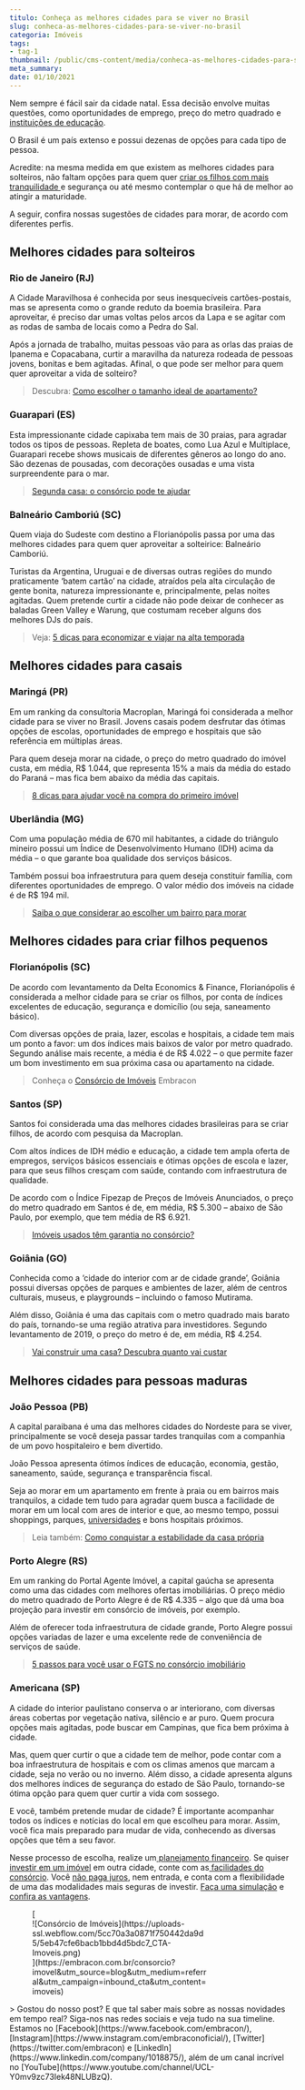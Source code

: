 ```yaml
---
titulo: Conheça as melhores cidades para se viver no Brasil
slug: conheca-as-melhores-cidades-para-se-viver-no-brasil
categoria: Imóveis
tags:
- tag-1
thumbnail: /public/cms-content/media/conheca-as-melhores-cidades-para-se-viver-no-brasil.png
meta_summary: 
date: 01/10/2021
---
```

Nem sempre é fácil sair da cidade natal. Essa decisão envolve muitas questões, como oportunidades de emprego, preço do metro quadrado e [instituições de educação](https://www.embracon.com.br/blog/educacao-saiba-como-investir-na-sua).

O Brasil é um país extenso e possui dezenas de opções para cada tipo de pessoa.

Acredite: na mesma medida em que existem as melhores cidades para solteiros, não faltam opções para quem quer [criar os filhos com mais tranquilidade ](https://www.embracon.com.br/blog/seu-filho-recebe-mesada-descubra-o-valor-ideal-para-cada-idade)e segurança ou até mesmo contemplar o que há de melhor ao atingir a maturidade.

A seguir, confira nossas sugestões de cidades para morar, de acordo com diferentes perfis.

Melhores cidades para solteiros
-------------------------------

### Rio de Janeiro (RJ)

A Cidade Maravilhosa é conhecida por seus inesquecíveis cartões-postais, mas se apresenta como o grande reduto da boemia brasileira. Para aproveitar, é preciso dar umas voltas pelos arcos da Lapa e se agitar com as rodas de samba de locais como a Pedra do Sal.

Após a jornada de trabalho, muitas pessoas vão para as orlas das praias de Ipanema e Copacabana, curtir a maravilha da natureza rodeada de pessoas jovens, bonitas e bem agitadas. Afinal, o que pode ser melhor para quem quer aproveitar a vida de solteiro?

> Descubra: [Como escolher o tamanho ideal de apartamento?](https://www.embracon.com.br/blog/como-escolher-o-tamanho-ideal-de-apartamento)

### Guarapari (ES)

Esta impressionante cidade capixaba tem mais de 30 praias, para agradar todos os tipos de pessoas. Repleta de boates, como Lua Azul e Multiplace, Guarapari recebe shows musicais de diferentes gêneros ao longo do ano. São dezenas de pousadas, com decorações ousadas e uma vista surpreendente para o mar.

> [Segunda casa: o consórcio pode te ajudar](https://www.embracon.com.br/blog/segunda-casa-o-consorcio-pode-te-ajudar)

### Balneário Camboriú (SC)

Quem viaja do Sudeste com destino a Florianópolis passa por uma das melhores cidades para quem quer aproveitar a solteirice: Balneário Camboriú.

Turistas da Argentina, Uruguai e de diversas outras regiões do mundo praticamente ‘batem cartão’ na cidade, atraídos pela alta circulação de gente bonita, natureza impressionante e, principalmente, pelas noites agitadas. Quem pretende curtir a cidade não pode deixar de conhecer as baladas Green Valley e Warung, que costumam receber alguns dos melhores DJs do país.

> Veja: [5 dicas para economizar e viajar na alta temporada](https://www.embracon.com.br/blog/5-dicas-para-economizar-e-viajar-na-alta-temporada)

Melhores cidades para casais
----------------------------

### Maringá (PR)

Em um ranking da consultoria Macroplan, Maringá foi considerada a melhor cidade para se viver no Brasil. Jovens casais podem desfrutar das ótimas opções de escolas, oportunidades de emprego e hospitais que são referência em múltiplas áreas.

Para quem deseja morar na cidade, o preço do metro quadrado do imóvel custa, em média, R$ 1.044, que representa 15% a mais da média do estado do Paraná – mas fica bem abaixo da média das capitais.

> [8 dicas para ajudar você na compra do primeiro imóvel](https://www.embracon.com.br/blog/8-dicas-compra-primeiro-imovel)‍

### Uberlândia (MG)

Com uma população média de 670 mil habitantes, a cidade do triângulo mineiro possui um Índice de Desenvolvimento Humano (IDH) acima da média – o que garante boa qualidade dos serviços básicos.

Também possui boa infraestrutura para quem deseja constituir família, com diferentes oportunidades de emprego. O valor médio dos imóveis na cidade é de R$ 194 mil.

> [Saiba o que considerar ao escolher um bairro para morar](https://www.embracon.com.br/blog/saiba-o-que-considerar-ao-escolher-um-bairro-para-morar)

Melhores cidades para criar filhos pequenos
-------------------------------------------

### Florianópolis (SC)

De acordo com levantamento da Delta Economics &amp; Finance, Florianópolis é considerada a melhor cidade para se criar os filhos, por conta de índices excelentes de educação, segurança e domicílio (ou seja, saneamento básico).

Com diversas opções de praia, lazer, escolas e hospitais, a cidade tem mais um ponto a favor: um dos índices mais baixos de valor por metro quadrado. Segundo análise mais recente, a média é de R$ 4.022 – o que permite fazer um bom investimento em sua próxima casa ou apartamento na cidade.

> Conheça o [Consórcio de Imóveis](https://www.embracon.com.br/consorcio-de-imoveis) Embracon

### Santos (SP)

Santos foi considerada uma das melhores cidades brasileiras para se criar filhos, de acordo com pesquisa da Macroplan.

Com altos índices de IDH médio e educação, a cidade tem ampla oferta de empregos, serviços básicos essenciais e ótimas opções de escola e lazer, para que seus filhos cresçam com saúde, contando com infraestrutura de qualidade.

De acordo com o Índice Fipezap de Preços de Imóveis Anunciados, o preço do metro quadrado em Santos é de, em média, R$ 5.300 – abaixo de São Paulo, por exemplo, que tem média de R$ 6.921.

> [Imóveis usados têm garantia no consórcio?](https://www.embracon.com.br/blog/imoveis-usados-tem-garantia-no-consorcio)

### Goiânia (GO)

Conhecida como a ‘cidade do interior com ar de cidade grande’, Goiânia possui diversas opções de parques e ambientes de lazer, além de centros culturais, museus, e playgrounds – incluindo o famoso Mutirama.

Além disso, Goiânia é uma das capitais com o metro quadrado mais barato do país, tornando-se uma região atrativa para investidores. Segundo levantamento de 2019, o preço do metro é de, em média, R$ 4.254.

> [Vai construir uma casa? Descubra quanto vai custar](https://www.embracon.com.br/blog/vai-construir-uma-casa-descubra-quanto-vai-custar)

Melhores cidades para pessoas maduras
-------------------------------------

### João Pessoa (PB)

A capital paraibana é uma das melhores cidades do Nordeste para se viver, principalmente se você deseja passar tardes tranquilas com a companhia de um povo hospitaleiro e bem divertido.

João Pessoa apresenta ótimos índices de educação, economia, gestão, saneamento, saúde, segurança e transparência fiscal.

Seja ao morar em um apartamento em frente à praia ou em bairros mais tranquilos, a cidade tem tudo para agradar quem busca a facilidade de morar em um local com ares de interior e que, ao mesmo tempo, possui shoppings, parques, [universidades](https://www.embracon.com.br/blog/conheca-4-formas-de-pagar-a-faculdade) e bons hospitais próximos.

> Leia também: [Como conquistar a estabilidade da casa própria](https://www.embracon.com.br/blog/como-conquistar-a-estabilidade-da-casa-propria)

### Porto Alegre (RS)

Em um ranking do Portal Agente Imóvel, a capital gaúcha se apresenta como uma das cidades com melhores ofertas imobiliárias. O preço médio do metro quadrado de Porto Alegre é de R$ 4.335 – algo que dá uma boa projeção para investir em consórcio de imóveis, por exemplo.

Além de oferecer toda infraestrutura de cidade grande, Porto Alegre possui opções variadas de lazer e uma excelente rede de conveniência de serviços de saúde.

> [5 passos para você usar o FGTS no consórcio imobiliário](https://www.embracon.com.br/blog/5-passos-para-voce-usar-o-fgts-no-consorcio-imobiliario)

### Americana (SP)

A cidade do interior paulistano conserva o ar interiorano, com diversas áreas cobertas por vegetação nativa, silêncio e ar puro. Quem procura opções mais agitadas, pode buscar em Campinas, que fica bem próxima à cidade.

Mas, quem quer curtir o que a cidade tem de melhor, pode contar com a boa infraestrutura de hospitais e com os climas amenos que marcam a cidade, seja no verão ou no inverno. Além disso, a cidade apresenta alguns dos melhores índices de segurança do estado de São Paulo, tornando-se ótima opção para quem quer curtir a vida com sossego.

E você, também pretende mudar de cidade? É importante acompanhar todos os índices e notícias do local em que escolheu para morar. Assim, você fica mais preparado para mudar de vida, conhecendo as diversas opções que têm a seu favor.

Nesse processo de escolha, realize um[ planejamento financeiro](https://www.embracon.com.br/blog/planejamento-financeiro-um-guia-para-as-financas-nao-sairem-de-controle). Se quiser [investir em um imóvel](https://www.embracon.com.br/blog/investir-em-imoveis-onde-comecar) em outra cidade, conte com as[ facilidades do consórcio](https://www.embracon.com.br/blog/confira-10-vantagens-indiscutiveis-do-consorcio). Você [não paga juros](https://www.embracon.com.br/blog/consorcio-nao-tem-juros-entenda), nem entrada, e conta com a flexibilidade de uma das modalidades mais seguras de investir. [Faça uma simulação](http://www.embracon.com.br/consorcio) e [confira as vantagens](https://www.embracon.com.br/conhecaoconsorcio/quais-sao-as-vantagens-do-consorcio).

<figure class="w-richtext-figure-type-image w-richtext-align-center" style="max-width:310px">[<div>![Consórcio de Imóveis](https://uploads-ssl.webflow.com/5cc70a3a0871f750442da9d5/5eb47cfe6bacb1bbd4d5bdc7_CTA-Imoveis.png)</div>](https://embracon.com.br/consorcio?imovel&utm_source=blog&utm_medium=referral&utm_campaign=inbound_cta&utm_content=imoveis)</figure>> Gostou do nosso post? E que tal saber mais sobre as nossas novidades em tempo real? Siga-nos nas redes sociais e veja tudo na sua timeline. Estamos no [Facebook](https://www.facebook.com/embracon/), [Instagram](https://www.instagram.com/embraconoficial/), [Twitter](https://twitter.com/embracon) e [LinkedIn](https://www.linkedin.com/company/1018875/), além de um canal incrível no [YouTube](https://www.youtube.com/channel/UCL-Y0mv9zc73Iek48NLUBzQ).
